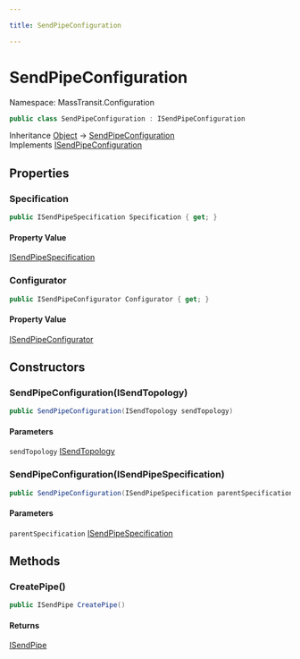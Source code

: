```yaml
---

title: SendPipeConfiguration

---
```


# SendPipeConfiguration

Namespace: MassTransit.Configuration

```csharp
public class SendPipeConfiguration : ISendPipeConfiguration
```

Inheritance [Object](https://learn.microsoft.com/en-us/dotnet/api/system.object) → [SendPipeConfiguration](../masstransit-configuration/sendpipeconfiguration)<br/>
Implements [ISendPipeConfiguration](../masstransit-configuration/isendpipeconfiguration)

## Properties

### **Specification**

```csharp
public ISendPipeSpecification Specification { get; }
```

#### Property Value

[ISendPipeSpecification](../../masstransit-abstractions/masstransit-configuration/isendpipespecification)<br/>

### **Configurator**

```csharp
public ISendPipeConfigurator Configurator { get; }
```

#### Property Value

[ISendPipeConfigurator](../../masstransit-abstractions/masstransit/isendpipeconfigurator)<br/>

## Constructors

### **SendPipeConfiguration(ISendTopology)**

```csharp
public SendPipeConfiguration(ISendTopology sendTopology)
```

#### Parameters

`sendTopology` [ISendTopology](../../masstransit-abstractions/masstransit/isendtopology)<br/>

### **SendPipeConfiguration(ISendPipeSpecification)**

```csharp
public SendPipeConfiguration(ISendPipeSpecification parentSpecification)
```

#### Parameters

`parentSpecification` [ISendPipeSpecification](../../masstransit-abstractions/masstransit-configuration/isendpipespecification)<br/>

## Methods

### **CreatePipe()**

```csharp
public ISendPipe CreatePipe()
```

#### Returns

[ISendPipe](../../masstransit-abstractions/masstransit-transports/isendpipe)<br/>
